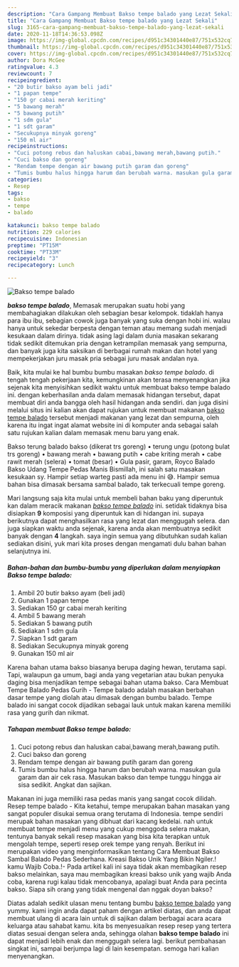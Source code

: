 ```yaml
---
description: "Cara Gampang Membuat Bakso tempe balado yang Lezat Sekali"
title: "Cara Gampang Membuat Bakso tempe balado yang Lezat Sekali"
slug: 3165-cara-gampang-membuat-bakso-tempe-balado-yang-lezat-sekali
date: 2020-11-18T14:36:53.098Z
image: https://img-global.cpcdn.com/recipes/d951c34301440e87/751x532cq70/bakso-tempe-balado-foto-resep-utama.jpg
thumbnail: https://img-global.cpcdn.com/recipes/d951c34301440e87/751x532cq70/bakso-tempe-balado-foto-resep-utama.jpg
cover: https://img-global.cpcdn.com/recipes/d951c34301440e87/751x532cq70/bakso-tempe-balado-foto-resep-utama.jpg
author: Dora McGee
ratingvalue: 4.3
reviewcount: 7
recipeingredient:
- "20 butir bakso ayam beli jadi"
- "1 papan tempe"
- "150 gr cabai merah keriting"
- "5 bawang merah"
- "5 bawang putih"
- "1 sdm gula"
- "1 sdt garam"
- "Secukupnya minyak goreng"
- "150 ml air"
recipeinstructions:
- "Cuci potong rebus dan haluskan cabai,bawang merah,bawang putih."
- "Cuci bakso dan goreng"
- "Rendam tempe dengan air bawang putih garam dan goreng"
- "Tumis bumbu halus hingga harum dan berubah warna. masukan gula garam dan air cek rasa. Masukan bakso dan tempe tunggu hingga air sisa sedikit. Angkat dan sajikan."
categories:
- Resep
tags:
- bakso
- tempe
- balado

katakunci: bakso tempe balado 
nutrition: 229 calories
recipecuisine: Indonesian
preptime: "PT15M"
cooktime: "PT33M"
recipeyield: "3"
recipecategory: Lunch

---
```



![Bakso tempe balado](https://img-global.cpcdn.com/recipes/d951c34301440e87/751x532cq70/bakso-tempe-balado-foto-resep-utama.jpg)

<b><i>bakso tempe balado</i></b>, Memasak merupakan suatu hobi yang membahagiakan dilakukan oleh sebagian besar kelompok. tidaklah hanya para ibu ibu, sebagian cowok juga banyak yang suka dengan hobi ini. walau hanya untuk sekedar berpesta dengan teman atau memang sudah menjadi kesukaan dalam dirinya. tidak asing lagi dalam dunia masakan sekarang tidak sedikit ditemukan pria dengan ketrampilan memasak yang sempurna, dan banyak juga kita saksikan di berbagai rumah makan dan hotel yang mempekerjakan juru masak pria sebagai juru masak andalan nya.

Baik, kita mulai ke hal bumbu bumbu masakan <i>bakso tempe balado</i>. di tengah tengah pekerjaan kita, kemungkinan akan terasa menyenangkan jika sejenak kita menyisihkan sedikit waktu untuk membuat bakso tempe balado ini. dengan keberhasilan anda dalam memasak hidangan tersebut, dapat membuat diri anda bangga oleh hasil hidangan anda sendiri. dan juga disini melalui situs ini kalian akan dapat rujukan untuk membuat makanan <u>bakso tempe balado</u> tersebut menjadi makanan yang lezat dan sempurna, oleh karena itu ingat ingat alamat website ini di komputer anda sebagai salah satu rujukan kalian dalam memasak menu baru yang enak.

Bakso terung balado bakso (dikerat trs goreng) • terung ungu (potong bulat trs goreng) • bawang merah • bawang putih • cabe kriting merah • cabe rawit merah (selera) • tomat (besar) • Gula pasir, garam, Royco Balado Bakso Udang Tempe Pedas Manis Bismillah, ini salah satu masakan kesukaan sy. Hampir setiap warteg pasti ada menu ini 😅. Hampir semua bahan bisa dimasak bersama sambal balado, tak terkecuali tempe goreng.


Mari langsung saja kita mulai untuk membeli bahan baku yang diperuntuk kan dalam meracik makanan <u><i>bakso tempe balado</i></u> ini. setidak tidaknya bisa disiapkan <b>9</b> komposisi yang diperuntuk kan di hidangan ini. supaya berikutnya dapat menghasilkan rasa yang lezat dan menggugah selera. dan juga siapkan waktu anda sejenak, karena anda akan membuatnya sedikit banyak dengan <b>4</b> langkah. saya ingin semua yang dibutuhkan sudah kalian sediakan disini, yuk mari kita proses dengan mengamati dulu bahan bahan selanjutnya ini.

<!--inarticleads1-->

##### Bahan-bahan dan bumbu-bumbu yang diperlukan dalam menyiapkan Bakso tempe balado:

1. Ambil 20 butir bakso ayam (beli jadi)
1. Gunakan 1 papan tempe
1. Sediakan 150 gr cabai merah keriting
1. Ambil 5 bawang merah
1. Sediakan 5 bawang putih
1. Sediakan 1 sdm gula
1. Siapkan 1 sdt garam
1. Sediakan Secukupnya minyak goreng
1. Gunakan 150 ml air


Karena bahan utama bakso biasanya berupa daging hewan, terutama sapi. Tapi, walaupun ga umum, bagi anda yang vegetarian atau bukan penyuka daging bisa menjadikan tempe sebagai bahan utama bakso. Cara Membuat Tempe Balado Pedas Gurih - Tempe balado adalah masakan berbahan dasar tempe yang diolah atau dimasak dengan bumbu balado. Tempe balado ini sangat cocok dijadikan sebagai lauk untuk makan karena memiliki rasa yang gurih dan nikmat. 

<!--inarticleads2-->

##### Tahapan membuat Bakso tempe balado:

1. Cuci potong rebus dan haluskan cabai,bawang merah,bawang putih.
1. Cuci bakso dan goreng
1. Rendam tempe dengan air bawang putih garam dan goreng
1. Tumis bumbu halus hingga harum dan berubah warna. masukan gula garam dan air cek rasa. Masukan bakso dan tempe tunggu hingga air sisa sedikit. Angkat dan sajikan.


Makanan ini juga memiliki rasa pedas manis yang sangat cocok dilidah. Resep tempe balado - Kita ketahui, tempe merupakan bahan masakan yang sangat populer disukai semua orang terutama di Indonesia. tempe sendiri merupak bahan masakan yang dibhuat dari kacang kedelai. nah untuk membuat tempe menjadi menu yang cukup menggoda selera makan, tentunya banyak sekali resep masakan yang bisa kita terapkan untuk mengolah tempe, seperti resep orek tempe yang renyah. Berikut ini merupakan video yang menginformasikan tentang Cara Membuat Bakso Sambal Balado Pedas Sederhana. Kreasi Bakso Unik Yang Bikin Ngiler.! kamu Wajib Coba.!- Pada artikel kali ini saya tidak akan membagikan resep bakso melainkan, saya mau membagikan kreasi bakso unik yang wajib Anda coba, karena rugi kalau tidak mencobanya, apalagi buat Anda para pecinta bakso. Siapa sih orang yang tidak mengenal dan nggak doyan bakso? 

Diatas adalah sedikit ulasan menu tentang bumbu <u>bakso tempe balado</u> yang yummy. kami ingin anda dapat paham dengan artikel diatas, dan anda dapat membuat ulang di acara lain untuk di sajikan dalam berbagai acara acara keluarga atau sahabat kamu. kita bs menyesuaikan resep resep yang tertera diatas sesuai dengan selera anda, sehingga olahan <b>bakso tempe balado</b> ini dapat menjadi lebih enak dan menggugah selera lagi. berikut pembahasan singkat ini, sampai berjumpa lagi di lain kesempatan. semoga hari kalian menyenangkan.
